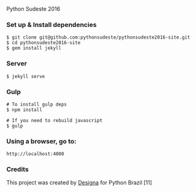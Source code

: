 Python Sudeste 2016


### Set up & Install dependencies

```
$ git clone git@github.com:pythonsudeste/pythonsudeste2016-site.git
$ cd pythonsudeste2016-site
$ gem install jekyll
```

### Server

```
$ jekyll serve
```

### Gulp

```
# To install gulp deps
$ npm install

# If you need to rebuild javascript
$ gulp
```

### Using a browser, go to:

```
http://localhost:4000
```

### Credits
This project was created by [Designa](http://www.designa.com.br) for Python Brazil [11]
